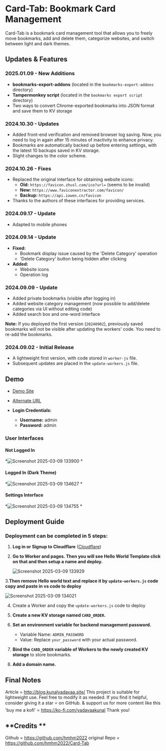 # Card-Tab: Bookmark Card Management

Card-Tab is a bookmark card management tool that allows you to freely move bookmarks, add and delete them, categorize websites, and switch between light and dark themes.

## Updates & Features

### **2025.01.09 - New Additions**
- **bookmarks-export-addons** (located in the `bookmarks-export-addons` directory)
- **Tampermonkey script** (located in the `bookmarks export script` directory)
- Two ways to convert Chrome-exported bookmarks into JSON format and save them to KV storage

### **2024.10.30 - Updates**
- Added front-end verification and removed browser log saving. Now, you need to log in again after 15 minutes of inactivity to enhance privacy.
- Bookmarks are automatically backed up before entering settings, with the latest 10 backups saved in KV storage.
- Slight changes to the color scheme.

### **2024.10.26 - Fixes**
- Replaced the original interface for obtaining website icons:
  - **Old:** `https://favicon.zhusl.com/ico?url=` (seems to be invalid)
  - **New:** `https://www.faviconextractor.com/favicon/`
  - **Backup:** `https://api.iowen.cn/favicon`
- Thanks to the authors of these interfaces for providing services.

### **2024.09.17 - Update**
- Adapted to mobile phones

### **2024.09.14 - Update**
- **Fixed:**
  - Bookmark display issue caused by the 'Delete Category' operation
  - 'Delete Category' button being hidden after clicking
- **Added:**
  - Website icons
  - Operation log

### **2024.09.09 - Update**
- Added private bookmarks (visible after logging in)
- Added website category management (now possible to add/delete categories via UI without editing code)
- Added search box and one-word interface

**Note:** If you deployed the first version (`20240902`), previously saved bookmarks will not be visible after updating the workers' code. You need to re-add the bookmarks.

### **2024.09.02 - Initial Release**
- A lightweight first version, with code stored in `worker-js` file.
- Subsequent updates are placed in the `update-workers.js` file.

## **Demo**
- [Demo Site](https://card.kunalyadavaa.site/)
  
- [Alternate URL](https://demo.linuxdo.nyc.mn)
- **Login Credentials:**
  - **Username:** admin
  - **Password:** admin

### **User Interfaces**
#### Not Logged In
*![Screenshot 2025-03-09 133900](https://github.com/user-attachments/assets/4bd0c79e-00c3-48cf-9b10-940415497861)
*

#### Logged In (Dark Theme)
*![Screenshot 2025-03-09 134627](https://github.com/user-attachments/assets/f7989e61-c72d-4e70-b016-efcd68acc4b0)
*

#### Settings Interface
*![Screenshot 2025-03-09 134755](https://github.com/user-attachments/assets/6aee7045-1fb7-43aa-8b7f-cdab3f38166a)
*

## **Deployment Guide**
### Deployment can be completed in 5 steps:

1. **Log in or Signup to Cloudflare** ([Cloudflare](https://www.cloudflare.com))
   
2. **Go to Worker and pages. Then you will see Hello World Template click on that and then  setup a name and deploy.**

   ![Screenshot 2025-03-09 133929](https://github.com/user-attachments/assets/5749c65d-fd7c-48ba-97c0-67be7759b27e)


3.**Then remove Hello world text and replace it by  `update-workers.js` code copy and paste in vs code to deploy**

![Screenshot 2025-03-09 134021](https://github.com/user-attachments/assets/902ad6dc-193c-4753-b692-f182c8eb263f)

   
4.  Create a Worker and copy the `update-workers.js` code to deploy
  


5. **Create a new KV storage named `CARD_ORDER`.**

6. **Set an environment variable for backend management password.**
   - Variable Name: `ADMIN_PASSWORD`
   - Value: Replace `your_password` with your actual password.

7. **Bind the `CARD_ORDER` variable of Workers to the newly created KV storage** to store bookmarks.

8. **Add a domain name.**

## **Final Notes**
Article = http://blog.kunalyadavaa.site/
This project is suitable for lightweight use. Feel free to modify it as needed. If you find it helpful, consider giving it a star ⭐ on GitHub. & support us for more content like this 'buy me a kofi' = https://ko-fi.com/yadavaakunal Thank you!
## **Credits **
Github = https://github.com/hmhm2022
original Repo = https://github.com/hmhm2022/Card-Tab
